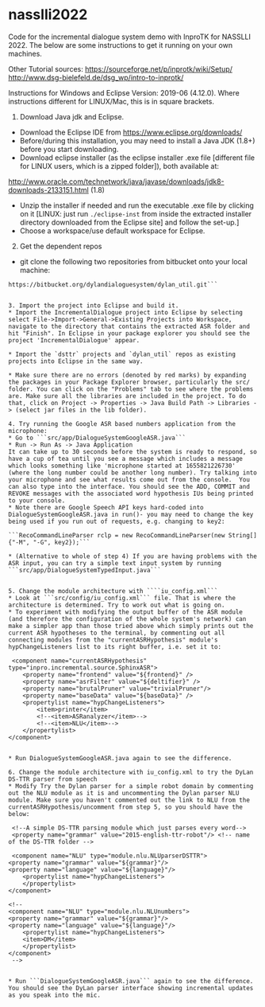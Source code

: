# nasslli2022
Code for the incremental dialogue system demo with InproTK for NASSLLI 2022. The below are some instructions to get it running on your own machines.

Other Tutorial sources:
https://sourceforge.net/p/inprotk/wiki/Setup/
http://www.dsg-bielefeld.de/dsg_wp/intro-to-inprotk/

Instructions for Windows and Eclipse Version: 2019-06 (4.12.0). Where instructions different for LINUX/Mac, this is in square brackets.

1. Download Java jdk and Eclipse.
* Download the Eclipse IDE from https://www.eclipse.org/downloads/
* Before/during this installation, you may need to install a Java JDK (1.8+) before you start downloading.
* Download eclipse installer (as the eclipse installer .exe file [different file for LINUX users, which is a zipped folder]), both available at:
 
http://www.oracle.com/technetwork/java/javase/downloads/jdk8-downloads-2133151.html (1.8)

* Unzip the installer if needed and run the executable .exe file by clicking on it [LINUX: just run `./eclipse-inst` from inside the extracted installer directory downloaded from the Eclipse site] and follow the set-up.]
* Choose a workspace/use default workspace for Eclipse.

2. Get the dependent repos
* git clone the following two repositories from bitbucket onto your local machine:

```https://bitbucket.org/dylandialoguesystem/dsttr.git
https://bitbucket.org/dylandialoguesystem/dylan_util.git```


3. Import the project into Eclipse and build it.
* Import the IncrementalDialogue project into Eclipse by selecting select File->Import->General->Existing Projects into Workspace, navigate to the directory that contains the extracted ASR folder and hit "Finish". In Eclipse in your package explorer you should see the project 'IncrementalDialogue' appear.

* Import the `dsttr` projects and `dylan_util` repos as existing projects into Eclipse in the same way.

* Make sure there are no errors (denoted by red marks) by expanding the packages in your Package Explorer browser, particularly the src/ folder. You can click on the "Problems" tab to see where the problems are. Make sure all the libraries are included in the project. To do that, click on Project -> Properties -> Java Build Path -> Libraries -> (select jar files in the lib folder).

4. Try running the Google ASR based numbers application from the microphone:
* Go to ```src/app/DialogueSystemGoogleASR.java```
* Run -> Run As -> Java Application
It can take up to 30 seconds before the system is ready to respond, so have a cup of tea until you see a message which includes a message which looks something like 'microphone started at 1655821226730' (where the long number could be another long number). Try talking into your microphone and see what results come out from the console.  You can also type into the interface. You should see the ADD, COMMIT and REVOKE messages with the associated word hypothesis IUs being printed to your console.
* Note there are Google Speech API keys hard-coded into DialogueSystemGoogleASR.java in run()- you may need to change the key being used if you run out of requests, e.g. changing to key2:

```RecoCommandLineParser rclp = new RecoCommandLineParser(new String[] {"-M", "-G", key2});```

* (Alternative to whole of step 4) If you are having problems with the ASR input, you can try a simple text input system by running ```src/app/DialogueSystemTypedInput.java```


5. Change the module architecture with ````iu_config.xml```
* Look at ```src/config/iu_config.xml``` file. That is where the architecture is determined. Try to work out what is going on.
* To experiment with modifying the output buffer of the ASR module (and therefore the configuration of the whole system's network) can make a simpler app than those tried above which simply prints out the current ASR hypotheses to the terminal, by commenting out all connecting modules from the "currentASRHypothesis" module's hypChangeListeners list to its right buffer, i.e. set it to:

```
     <component name="currentASRHypothesis" type="inpro.incremental.source.SphinxASR"> 
        <property name="frontend" value="${frontend}" />
        <property name="asrFilter" value="${deltifier}" />
        <property name="brutalPruner" value="trivialPruner"/>
        <property name="baseData" value="${baseData}" />
        <propertylist name="hypChangeListeners">
        	<item>printer</item>
        	<!--<item>ASRanalyzer</item>-->
        	<!--<item>NLU</item>-->
        </propertylist>
    </component> 
```
        
* Run DialogueSystemGoogleASR.java again to see the difference.
        	
6. Change the module architecture with iu_config.xml to try the DyLan DS-TTR parser from speech
* Modify Try the Dylan parser for a simple robot domain by commenting out the NLU module as it is and uncommenting the Dylan parser NLU module. Make sure you haven't commented out the link to NLU from the currentASRHypothesis/uncomment from step 5, so you should have the below:

```    
     <!--A simple DS-TTR parsing module which just parses every word-->
     <property name="grammar" value="2015-english-ttr-robot"/> <!-- name of the DS-TTR folder -->
  
     <component name="NLU" type="module.nlu.NLUparserDSTTR">
   	<property name="grammar" value="${grammar}"/>
   	<property name="language" value="${language}"/>
        <propertylist name="hypChangeListeners">
        </propertylist>
    </component>

    <!--
    <component name="NLU" type="module.nlu.NLUnumbers">
   	<property name="grammar" value="${grammar}"/>
   	<property name="language" value="${language}"/>
        <propertylist name="hypChangeListeners">
        <item>DM</item> 
        </propertylist>
    </component>
     -->
 ```

* Run ```DialogueSystemGoogleASR.java``` again to see the difference. You should see the DyLan parser interface showing incremental updates as you speak into the mic. 



